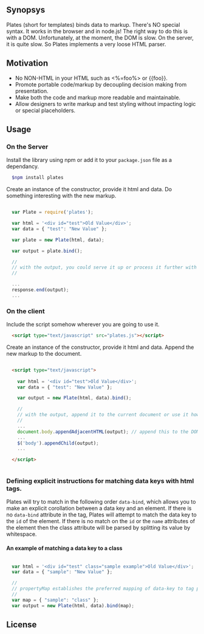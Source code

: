 
## Synopsys

Plates (short for templates) binds data to markup. There's NO special syntax. It works in the browser and in node.js! The right way to do this is with a DOM. Unfortunately, at the moment, the DOM is slow. On the server, it is quite slow. So Plates implements a very loose HTML parser.

## Motivation

- No NON-HTML in your HTML such as <%=foo%> or {{foo}}.
- Promote portable code/markup by decoupling decision making from presentation.
- Make both the code and markup more readable and maintainable.
- Allow designers to write markup and test styling without impacting logic or special placeholders.

## Usage

### On the Server

Install the library using npm or add it to your `package.json` file as a dependancy.

```bash
  $npm install plates
```

Create an instance of the constructor, provide it html and data. Do something interesting with the new markup.

```js

  var Plate = require('plates');

  var html = '<div id="test">Old Value</div>';
  var data = { "test": "New Value" };

  var plate = new Plate(html, data);

  var output = plate.bind(); 

  //
  // with the output, you could serve it up or process it further with JSDOM
  //

  ...
  response.end(output);
  ...

```     

### On the client

Include the script somehow wherever you are going to use it.

```html
  <script type="text/javascript" src="plates.js"></script>
```

Create an instance of the constructor, provide it html and data. Append the new markup to the document.

```html

  <script type="text/javascript">
  
    var html = '<div id="test">Old Value</div>';
    var data = { "test": "New Value" };

    var output = new Plate(html, data).bind();

    //
    // with the output, append it to the current document or use it however you want.
    //
    ...
    document.body.appendAdjacentHTML(output); // append this to the DOM using native DOM APIs.
    ...
    $('body').appendChild(output);
    ...

  </script>
  
```

### Defining explicit instructions for matching data keys with html tags.

Plates will try to match in the following order `data-bind`, which allows you to make an explicit corollation between a data key and an element. If there is no `data-bind` attribute in the tag, Plates will attempt to match the data key to the `id` of the element. If there is no match on the `id` or the `name` attributes of the element then the class attribute will be parsed by splitting its value by whitespace.

#### An example of matching a data key to a class

```js

  var html = '<div id="test" class="sample example">Old Value</div>';
  var data = { "sample": "New Value" };

  //
  // propertyMap establishes the preferred mapping of data-key to tag property.
  //
  var map = { "sample": "class" };
  var output = new Plate(html, data).bind(map);

```

## License



